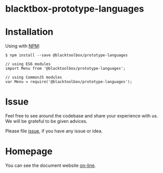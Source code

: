# blacktbox-prototype-languages

# Installation

Using with [NPM](https://www.npmjs.com/):

    $ npm install --save @blacktoolbox/prototype-languages

    // using ES6 modules
    import Menu from '@blacktoolbox/prototype-languages';

    // using CommonJS modules
    var Menu = require('@blacktoolbox/prototype-languages');

# Issue

Feel free to see around the codebase and share your experience with us. We will be grateful to be given advices. 

Please file [issue](https://github.com/BlackToolBoxLaboratory/prototype-languages/issues), if you have any issue or idea.

# Homepage

You can see the document website [on-line](https://blacktoolboxlaboratory.github.io/#/prototype-languages/basic).
